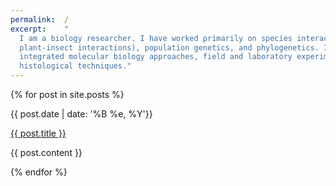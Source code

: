 ```yaml
---
permalink:  /
excerpt:    "
  I am a biology researcher. I have worked primarily on species interactions (host-parasite and
  plant-insect interactions), population genetics, and phylogenetics. In my research, I have
  integrated molecular biology approaches, field and laboratory experiments, as well as microscopy and
  histological techniques."
---
```


{% for post in site.posts %}
  <p class="ic4f-blog-list-date">{{ post.date | date: '%B %e, %Y'}}</p>
  <p class="ic4f-blog-list-title"><a href="{{ post.url | relative_url }}">{{ post.title }}</a></p>
  <!--<p class="ic4f-blog-list-excerpt">{{ post.excerpt | strip_html | strip }} -->
  <!--<a class="ic4f-blog-list-more" href="{{ post.url | relative_url }}">...read more</a></p> -->
  <div class ="ic4f-blog-list-content">
  {{ post.content }}
  </div>

{% endfor %}
